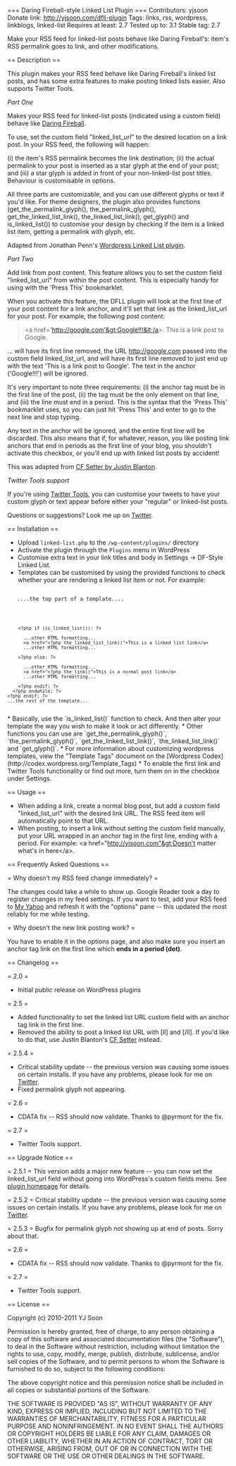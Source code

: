 === Daring Fireball-style Linked List Plugin ===
Contributors: yjsoon
Donate link: http://yjsoon.com/dfll-plugin
Tags: links, rss, wordpress, linkblogs, linked-list
Requires at least: 2.7
Tested up to: 3.1
Stable tag: 2.7

Make your RSS feed for linked-list posts behave like Daring Fireball's: item's RSS permalink goes to link, and other modifications.

== Description ==

This plugin makes your RSS feed behave like Daring Fireball's linked list posts, and has some extra features to make posting linked lists easier. Also supports Twitter Tools.

_Part One_

Makes your RSS feed for linked-list posts (indicated using a custom field) behave like [Daring Fireball](http://daringfireball.net). 

To use, set the custom field "linked_list_url" to the desired location on a link post. In your RSS feed, the following will happen: 

(i) the item's RSS permalink becomes the link destination; 
(ii) the actual permalink to your post is inserted as a star glyph at the end of your post; and 
(iii) a star glyph is added in front of your non-linked-list post titles. Behaviour is customisable in options.

All three parts are customizable, and you can use different glyphs or text if you'd like. For theme designers, the plugin also provides functions (get_the_permalink_glyph(), the_permalink_glyph(), get_the_linked_list_link(), the_linked_list_link(), get_glyph() and is_linked_list()) to customise your design by checking if the item is a linked list item, getting a permalink with glyph, etc.

Adapted from Jonathan Penn's [Wordpress Linked List plugin](http://github.com/jonathanpenn/wordpress-linked-list-plugin). 

_Part Two_

Add link from post content. This feature allows you to set the custom field "linked_list_url" from within the post content. This is especially handy for using with the 'Press This' bookmarklet.

When you activate this feature, the DFLL plugin will look at the first line of your post content for a link anchor, and it'll set that link as the linked_list_url for your post. For example, the following post content:

> &lt;a href='http://google.com'&gt;Google!!!&lt;/a&gt;.
> This is a link post to Google.

... will have its first line removed, the URL http://google.com passed into the custom field linked_list_url, and will have its first line removed to just end up with the text 'This is a link post to Google'. The text in the anchor ('Google!!!') will be ignored.

It's very important to note three requirements: (i) the anchor tag must be in the first line of the post, (ii) the tag must be the only element on that line, and (iii) the line must end in a period. This is the syntax that the 'Press This' bookmarklet uses, so you can just hit 'Press This' and enter to go to the next line and stop typing.

Any text in the anchor will be ignored, and the entire first line will be discarded. This also means that if, for whatever, reason, you like posting link anchors that end in periods as the first line of your blog, you shouldn't activate this checkbox, or you'll end up with linked list posts by accident!

This was adapted from [CF Setter by Justin Blanton](http://hypertext.net/projects/cfsetter). 

_Twitter Tools support_

If you're using [Twitter Tools](http://crowdfavorite.com/wordpress/plugins/twitter-tools/), you can customise your tweets to have your custom glyph or text appear before either your "regular" or linked-list posts.

Questions or suggestions? Look me up on [Twitter](http://twitter.com/yjsoon).  

== Installation ==

* Upload `linked-list.php` to the `/wp-content/plugins/` directory
* Activate the plugin through the `Plugins` menu in WordPress
* Customise extra text in your link titles and body in Settings -> DF-Style Linked List.
* Templates can be customised by using the provided functions to check whether your are rendering a linked list item or not. For example:
<code>
   ....the top part of a template....
   <?php if (have_posts()): ?>
      <?php while (have_posts()) : the_post(); ?>

        <?php if (is_linked_list()): ?>

          ...other HTML formatting...
          <a href="<?php the_linked_list_link()">This is a linked list link</a>
          ...other HTML formatting...

        <?php else: ?>

          ...other HTML formatting...
          <a href="<?php the_link()">This is a normal post link</a>
          ...other HTML formatting...

        <?php endif; ?>
      <?php endwhile; ?>
    <?php endif; ?>
    ...the rest of the template...
</code>
* Basically, use the `is_linked_list()` function to check. And then alter your template the way you wish to make it look or act differently.
* Other functions you can use are `get_the_permalink_glyph()`, `the_permalink_glyph()`, `get_the_linked_list_link()`, `the_linked_list_link()` and `get_glyph()`.
* For more information about customizing wordpress templates, view the "Template Tags" document on the [Wordpress Codex](http://codex.wordpress.org/Template_Tags)
* To enable the first link and Twitter Tools functionality or find out more, turn them on in the checkbox under Settings.

== Usage ==

* When adding a link, create a normal blog post, but add a custom field "linked_list_url" with the desired link URL. The RSS feed item will automatically point to that URL.
* When posting, to insert a link without setting the custom field manually, put your URL wrapped in an anchor tag in the first line, ending with a period. For example: &lt;a href="http://yjsoon.com"&gt;Doesn't matter what's in here&lt;/a&gt;.

== Frequently Asked Questions ==

= Why doesn't my RSS feed change immediately? =

The changes could take a while to show up. Google Reader took a day to register changes in my feed settings. If you want to test, add your RSS feed to [My Yahoo](http://my.yahoo.com) and refresh it with the "options" pane -- this updated the most reliably for me while testing.

= Why doesn't the new link posting work? =

You have to enable it in the options page, and also make sure you insert an anchor tag link on the first line which __ends in a period (dot)__.

== Changelog ==

= 2.0 =
* Initial public release on WordPress plugins

= 2.5 =
* Added functionality to set the linked list URL custom field with an anchor tag link in the first line.
* Removed the ability to post a linked list URL with [ll] and [/ll]. If you'd like to do that, use Justin Blanton's [CF Setter](http://hypertext.net/projects/cfsetter) instead.

= 2.5.4 =
* Critical stability update -- the previous version was causing some issues on certain installs. If you have any problems, please look for me on [Twitter](http://twitter.com/yjsoon). 
* Fixed permalink glyph not appearing.

= 2.6 =
* CDATA fix -- RSS should now validate. Thanks to @pyrmont for the fix.

= 2.7 =
* Twitter Tools support.

== Upgrade Notice ==

= 2.5.1 =
This version adds a major new feature -- you can now set the linked_list_url field without going into WordPress's custom fields menu. See [plugin homepage](http://yjsoon.com/dfll-plugin) for details.

= 2.5.2 =
Critical stability update -- the previous version was causing some issues on certain installs. If you have any problems, please look for me on [Twitter](http://twitter.com/yjsoon). 

= 2.5.3 =
Bugfix for permalink glyph not showing up at end of posts. Sorry about that.

= 2.6 =
* CDATA fix -- RSS should now validate. Thanks to @pyrmont for the fix.

= 2.7 =
* Twitter Tools support.

== License ==

Copyright (c) 2010-2011 YJ Soon

Permission is hereby granted, free of charge, to any person obtaining
a copy of this software and associated documentation files (the
"Software"), to deal in the Software without restriction, including
without limitation the rights to use, copy, modify, merge, publish,
distribute, sublicense, and/or sell copies of the Software, and to
permit persons to whom the Software is furnished to do so, subject to
the following conditions:

The above copyright notice and this permission notice shall be
included in all copies or substantial portions of the Software.

THE SOFTWARE IS PROVIDED "AS IS", WITHOUT WARRANTY OF ANY KIND,
EXPRESS OR IMPLIED, INCLUDING BUT NOT LIMITED TO THE WARRANTIES OF
MERCHANTABILITY, FITNESS FOR A PARTICULAR PURPOSE AND
NONINFRINGEMENT. IN NO EVENT SHALL THE AUTHORS OR COPYRIGHT HOLDERS BE
LIABLE FOR ANY CLAIM, DAMAGES OR OTHER LIABILITY, WHETHER IN AN ACTION
OF CONTRACT, TORT OR OTHERWISE, ARISING FROM, OUT OF OR IN CONNECTION
WITH THE SOFTWARE OR THE USE OR OTHER DEALINGS IN THE SOFTWARE.
